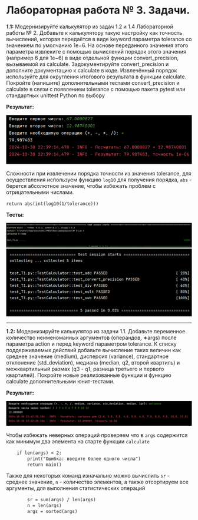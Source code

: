 # Лабораторная работа № 3. Задачи.
**1.1:** Модернизируйте калькулятор из задач 1.2 и 1.4 Лабораторной работы
№ 2. Добавьте к калькулятору такую настройку как точность вычислений, которая передаётся в виде keyword параметра tolerance со
значением по умолчанию 1e−6. На основе переданного значения этого
параметра извлеките с помощью вычислений порядок этого значения
(например 6 для 1e−6) в виде отдельной функции convert_precision,
вызываемой из calculate. Задокументируйте convert_precision и
дополните документацию к calculate в коде. Извлечённый порядок
используйте для округления итогового результата в функции calculate.
Покройте (напишите) дополнительными тестами convert_precision
и calculate в связи с появлением tolerance с помощью пакета pytest
или стандартных unittest Python по выбору

**Результат:**

![Лабораторная работа 3. Задание 1](https://github.com/Stepanova-Anna/Programming-2/blob/main/img/LR3_1.png)

Сложности при извлечении порядка точности из значения tolerance, для осуществления используем функцию ```log10``` для получения порядка, ```abs``` - берется абсолютное значение, чтобы избежать проблем с отрицательными числами.

```
return abs(int(log10(1/tolerance)))
```
**Тесты:**

![Лабораторная работа 3. Задание 1.1](https://github.com/Stepanova-Anna/Programming-2/blob/main/img/LR3_1test.png)
![Лабораторная работа 3. Задание 1.1](https://github.com/Stepanova-Anna/Programming-2/blob/main/img/LR3_1test2.png)

---
**1.2:** Модернизируйте калькулятор из задачи 1.1. Добавьте переменное количество неименоманных аргументов (операндов, ∗args) после параметра action и перед keyword параметром tolerance. К списку
поддерживаемых действий добавьте вычисление таких величин как
среднее значение (medium), дисперсия (variance), стандартное отклонение (std_deviation), медиана (median, q2, второй квартиль) и межквартильный размах (q3 - q1, разница третьего и первого квартилей).
Покройте новые реализованные функции и функцию calculate дополнительными юнит-тестами.


**Результат:**

![Лабораторная работа 3. Задание 2](https://github.com/Stepanova-Anna/Programming-2/blob/main/img/LR3_2.png)

Чтобы избежать неверных операций проверяем что в ```args``` содержится как минимум два элемента на старте функции ```calculate```
```
    if len(args) < 2:
        print("Ошибка: введите более одного числа")
        return main()
```

Также для некоторых команд изначально можно вычислить ```sr``` - среднее значение, ```n``` - количество элементов, а также отсортируем все аргументы, для выполнения статистических операций 
```
        sr = sum(args) / len(args)
        n = len(args)
        args = sorted(args)
```
